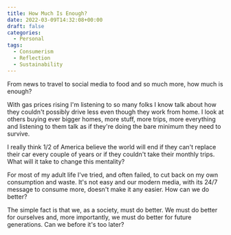 ```yaml
---
title: How Much Is Enough?
date: 2022-03-09T14:32:08+00:00
draft: false
categories:
  - Personal
tags:
  - Consumerism
  - Reflection
  - Sustainability
---
```


From news to travel to social media to food and so much more, how much is enough?

With gas prices rising I'm listening to so many folks I know talk about how they couldn't possibly drive less even though they work from home. I look at others buying ever bigger homes, more stuff, more trips, more everything and listening to them talk as if they're doing the bare minimum they need to survive.

I really think 1/2 of America believe the world will end if they can't replace their car every couple of years or if they couldn't take their monthly trips. What will it take to change this mentality?

For most of my adult life I've tried, and often failed, to cut back on my own consumption and waste. It's not easy and our modern media, with its 24/7 message to consume more, doesn't make it any easier. How can we do better?

The simple fact is that we, as a society, must do better. We must do better for ourselves and, more importantly, we must do better for future generations. Can we before it's too later?